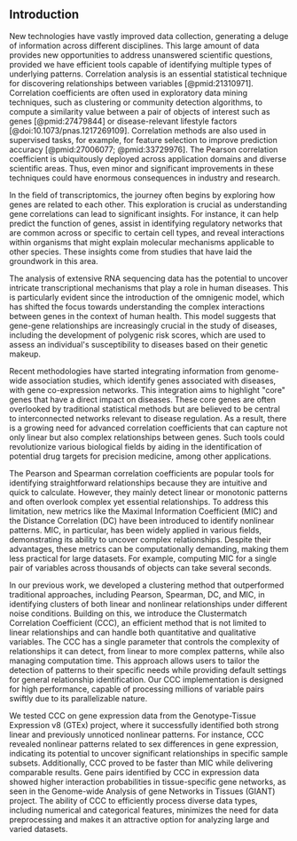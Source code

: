 ## Introduction

<!--
ERROR: the paragraph below could not be revised with the AI model due to the following error:

Request failed due to server shutdown {
  "error": {
    "message": "Request failed due to server shutdown",
    "type": "server_error",
    "param": null,
    "code": null
  }
}
 500 {'error': {'message': 'Request failed due to server shutdown', 'type': 'server_error', 'param': None, 'code': None}} {'Date': 'Tue, 19 Mar 2024 16:59:20 GMT', 'Content-Type': 'application/json', 'Content-Length': '141', 'Connection': 'keep-alive', 'access-control-allow-origin': '*', 'openai-model': 'gpt-4-0125-preview', 'openai-organization': 'university-of-pennsylvania-201', 'openai-processing-ms': '17362', 'openai-version': '2020-10-01', 'strict-transport-security': 'max-age=15724800; includeSubDomains', 'x-ratelimit-limit-requests': '500', 'x-ratelimit-limit-tokens': '450000', 'x-ratelimit-remaining-requests': '499', 'x-ratelimit-remaining-tokens': '449031', 'x-ratelimit-reset-requests': '120ms', 'x-ratelimit-reset-tokens': '129ms', 'x-request-id': 'req_061c22847bfc7857e0c01b9579930a57', 'CF-Cache-Status': 'DYNAMIC', 'Server': 'cloudflare', 'CF-RAY': '866f02c10b9d87a2-IAD', 'alt-svc': 'h3=":443"; ma=86400'}
-->
New technologies have vastly improved data collection, generating a deluge of information across different disciplines.
This large amount of data provides new opportunities to address unanswered scientific questions, provided we have efficient tools capable of identifying multiple types of underlying patterns.
Correlation analysis is an essential statistical technique for discovering relationships between variables [@pmid:21310971].
Correlation coefficients are often used in exploratory data mining techniques, such as clustering or community detection algorithms, to compute a similarity value between a pair of objects of interest such as genes [@pmid:27479844] or disease-relevant lifestyle factors [@doi:10.1073/pnas.1217269109].
Correlation methods are also used in supervised tasks, for example, for feature selection to improve prediction accuracy [@pmid:27006077; @pmid:33729976].
The Pearson correlation coefficient is ubiquitously deployed across application domains and diverse scientific areas.
Thus, even minor and significant improvements in these techniques could have enormous consequences in industry and research.



In the field of transcriptomics, the journey often begins by exploring how genes are related to each other.
This exploration is crucial as understanding gene correlations can lead to significant insights.
For instance, it can help predict the function of genes, assist in identifying regulatory networks that are common across or specific to certain cell types, and reveal interactions within organisms that might explain molecular mechanisms applicable to other species.
These insights come from studies that have laid the groundwork in this area.

The analysis of extensive RNA sequencing data has the potential to uncover intricate transcriptional mechanisms that play a role in human diseases.
This is particularly evident since the introduction of the omnigenic model, which has shifted the focus towards understanding the complex interactions between genes in the context of human health.
This model suggests that gene-gene relationships are increasingly crucial in the study of diseases, including the development of polygenic risk scores, which are used to assess an individual's susceptibility to diseases based on their genetic makeup.

Recent methodologies have started integrating information from genome-wide association studies, which identify genes associated with diseases, with gene co-expression networks.
This integration aims to highlight "core" genes that have a direct impact on diseases.
These core genes are often overlooked by traditional statistical methods but are believed to be central to interconnected networks relevant to disease regulation.
As a result, there is a growing need for advanced correlation coefficients that can capture not only linear but also complex relationships between genes.
Such tools could revolutionize various biological fields by aiding in the identification of potential drug targets for precision medicine, among other applications.


The Pearson and Spearman correlation coefficients are popular tools for identifying straightforward relationships because they are intuitive and quick to calculate.
However, they mainly detect linear or monotonic patterns and often overlook complex yet essential relationships.
To address this limitation, new metrics like the Maximal Information Coefficient (MIC) and the Distance Correlation (DC) have been introduced to identify nonlinear patterns.
MIC, in particular, has been widely applied in various fields, demonstrating its ability to uncover complex relationships.
Despite their advantages, these metrics can be computationally demanding, making them less practical for large datasets.
For example, computing MIC for a single pair of variables across thousands of objects can take several seconds.

In our previous work, we developed a clustering method that outperformed traditional approaches, including Pearson, Spearman, DC, and MIC, in identifying clusters of both linear and nonlinear relationships under different noise conditions.
Building on this, we introduce the Clustermatch Correlation Coefficient (CCC), an efficient method that is not limited to linear relationships and can handle both quantitative and qualitative variables.
The CCC has a single parameter that controls the complexity of relationships it can detect, from linear to more complex patterns, while also managing computation time.
This approach allows users to tailor the detection of patterns to their specific needs while providing default settings for general relationship identification.
Our CCC implementation is designed for high performance, capable of processing millions of variable pairs swiftly due to its parallelizable nature.

We tested CCC on gene expression data from the Genotype-Tissue Expression v8 (GTEx) project, where it successfully identified both strong linear and previously unnoticed nonlinear patterns.
For instance, CCC revealed nonlinear patterns related to sex differences in gene expression, indicating its potential to uncover significant relationships in specific sample subsets.
Additionally, CCC proved to be faster than MIC while delivering comparable results.
Gene pairs identified by CCC in expression data showed higher interaction probabilities in tissue-specific gene networks, as seen in the Genome-wide Analysis of gene Networks in Tissues (GIANT) project.
The ability of CCC to efficiently process diverse data types, including numerical and categorical features, minimizes the need for data preprocessing and makes it an attractive option for analyzing large and varied datasets.
